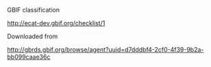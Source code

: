 GBIF classification

http://ecat-dev.gbif.org/checklist/1

Downloaded from 

http://gbrds.gbif.org/browse/agent?uuid=d7dddbf4-2cf0-4f39-9b2a-bb099caae36c